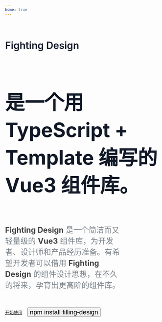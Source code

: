 ```yaml
---
home: true
---
```


<!-- <Home />

<script setup>
import Home from '/@theme/components/Home.vue'
</script> -->

<h3 class="title">Fighting Design</h3>
<h1 class="title_2">是一个用 TypeScript + Template 编写的 Vue3 组件库。</h1>

<p class="content">
  <strong>Fighting Design</strong> 是一个简洁而又轻量级的
  <strong>Vue3</strong>
  组件库，为开发者、设计师和产品经历准备。有希望开发者可以借用
  <strong>Fighting Design</strong>
  的组件设计思想，在不久的将来，孕育出更高阶的组件库。
</p>

<div class="action">
  <a href="/fighting/components/install.html">开始使用</a>
  <button class="code">npm install filling-design</button>
</div>

<style scoped>
.title {
  font-weight: 600;
  font-size: 32px;
  color: rgb(17, 24, 39);
  line-height: 100px;
}
.title_2 {
  font-size: 4rem;
  white-space: wrap;
  line-height: 90px;
  font-weight: 700;
  color: rgb(17, 24, 39);
}
.content {
  margin-top: 40px;
  font-size: 25px;
  line-height: 36px;
  display: inline-block;
  width: 75%;
  color: rgb(121, 129, 136);
}
.content strong {
  color: rgb(68, 68, 68);
}
.action {
  margin-top: 30px;
  display: flex;
  align-items: center;
}
.action .code {
  margin-left: 17px;
  font-size: 21px;
}
</style>

<style>
.home-content {
  max-width: 1200px !important;
}
</style>